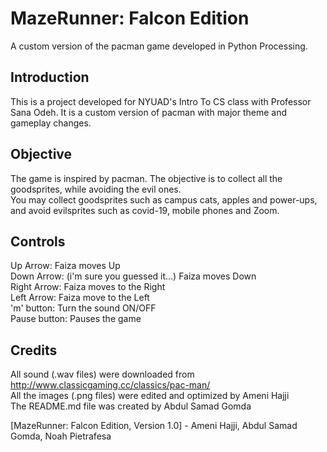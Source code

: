 # MazeRunner: Falcon Edition
A custom version of the pacman game developed in Python Processing.

## Introduction

This is a project developed for NYUAD's Intro To CS class with Professor Sana Odeh. It is a custom version of pacman with major theme and gameplay changes.

## Objective

The game is inspired by pacman. The objective is to collect all the goodsprites, while avoiding the evil ones. <br />
You may collect goodsprites such as campus cats, apples and power-ups, and avoid evilsprites such as covid-19, mobile phones and Zoom.

## Controls

Up Arrow: Faiza moves Up <br />
Down Arrow: (i'm sure you guessed it...) Faiza moves Down <br />
Right Arrow: Faiza moves to the Right  <br />
Left Arrow: Faiza move to the Left <br />
'm' button: Turn the sound ON/OFF <br />
Pause button: Pauses the game <br />

## Credits

All sound (.wav files) were downloaded from http://www.classicgaming.cc/classics/pac-man/ <br />
All the images (.png files) were edited and optimized by Ameni Hajji <br />
The README.md file was created by Abdul Samad Gomda <br />

[MazeRunner: Falcon Edition, Version 1.0] - Ameni Hajji, Abdul Samad Gomda, Noah Pietrafesa
